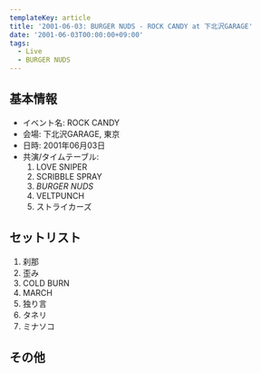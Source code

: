 ```yaml
---
templateKey: article
title: '2001-06-03: BURGER NUDS - ROCK CANDY at 下北沢GARAGE'
date: '2001-06-03T00:00:00+09:00'
tags:
  - Live
  - BURGER NUDS
---
```

## 基本情報

* イベント名: ROCK CANDY
* 会場: 下北沢GARAGE, 東京
* 日時: 2001年06月03日
* 共演/タイムテーブル:
  1. LOVE SNIPER
  1. SCRIBBLE SPRAY
  1. *BURGER NUDS*
  1. VELTPUNCH
  1. ストライカーズ

## セットリスト

1. 刹那
1. 歪み
1. COLD BURN
1. MARCH
1. 独り言
1. タネリ
1. ミナソコ

## その他

